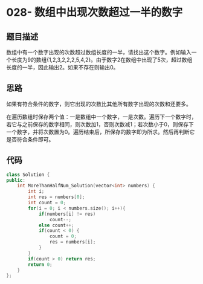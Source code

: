 # 028- 数组中出现次数超过一半的数字



## 题目描述

数组中有一个数字出现的次数超过数组长度的一半，请找出这个数字。例如输入一个长度为9的数组{1,2,3,2,2,2,5,4,2}。由于数字2在数组中出现了5次，超过数组长度的一半，因此输出2。如果不存在则输出0。



## 思路

如果有符合条件的数字，则它出现的次数比其他所有数字出现的次数和还要多。  

在遍历数组时保存两个值：一是数组中一个数字，一是次数。遍历下一个数字时，若它与之前保存的数字相同，则次数加1，否则次数减1；若次数小于0，则保存下一个数字，并将次数置为0。遍历结束后，所保存的数字即为所求。然后再判断它是否符合条件即可。  



## 代码

```c++
class Solution {
public:
    int MoreThanHalfNum_Solution(vector<int> numbers) {
        int i;
        int res = numbers[0];
        int count = 0;
        for(i = 0; i < numbers.size(); i++){
            if(numbers[i] != res)
                count--;
            else count++;
            if(count < 0) {
                count = 0;
                res = numbers[i];
            }        
        }
        if(count > 0) return res;
        return 0;
    }
};
```

